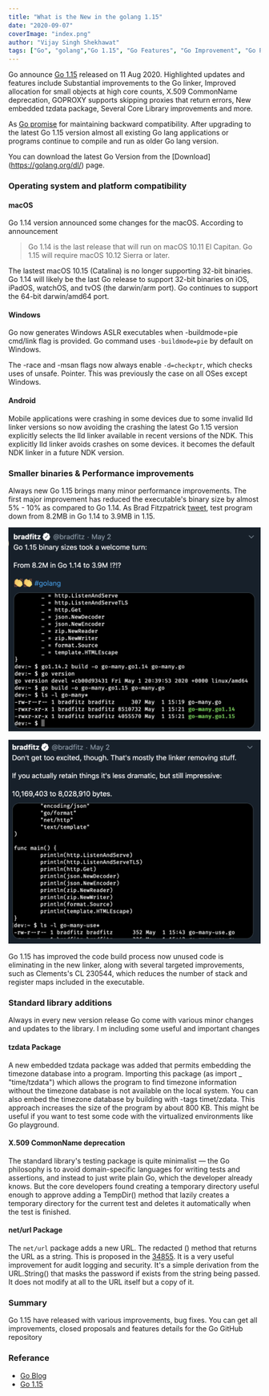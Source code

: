 ```yaml
---
title: "What is the New in the golang 1.15"
date: "2020-09-07"
coverImage: "index.png"
author: "Vijay Singh Shekhawat"
tags: ["Go", "golang","Go 1.15", "Go Features", "Go Improvement", "Go Package", "Go New Features"]
---
```



Go announce [Go 1.15](https://blog.golang.org/) released on 11 Aug 2020. Highlighted updates and features include Substantial improvements to the Go linker, Improved allocation for small objects at high core counts, X.509 CommonName deprecation, GOPROXY supports skipping proxies that return errors, New embedded tzdata package, Several Core Library improvements and more. 

As [Go promise](https://golang.org/doc/go1compat) for maintaining backward compatibility. After upgrading to the latest Go 1.15 version almost all existing Go lang applications or programs continue to compile and run as older Go lang version.

You can download the latest Go Version from the [Download] (https://golang.org/dl/) page.


### Operating system and platform compatibility

#### macOS
Go 1.14 version announced some changes for the macOS. According to announcement  

> Go 1.14 is the last release that will run on macOS 10.11 El Capitan. Go 1.15 will require macOS 10.12 Sierra or later.

The lastest macOS 10.15 (Catalina) is no longer supporting 32-bit binaries. Go 1.14 will likely be the last Go release to support 32-bit binaries on iOS, iPadOS, watchOS, and tvOS (the darwin/arm port). Go continues to support the 64-bit darwin/amd64 port.


#### Windows

Go now generates Windows ASLR executables when -buildmode=pie cmd/link flag is provided. Go command uses `-buildmode=pie` by default on Windows.

The -race and -msan flags now always enable `-d=checkptr`, which checks uses of unsafe. Pointer. This was previously the case on all OSes except Windows.

#### Android

Mobile applications were crashing in some devices due to some invalid lld linker versions so now avoiding the crashing the latest Go 1.15 version explicitly selects the lld linker available in recent versions of the NDK. This explicitly lld linker avoids crashes on some devices. it becomes the default NDK linker in a future NDK version.


### Smaller binaries & Performance improvements 
Always new Go 1.15 brings many minor performance improvements. The first major improvement has reduced the executable's binary size by almost 5% - 10% as compared to Go 1.14. As Brad Fitzpatrick [tweet](https://twitter.com/bradfitz/status/1256348714198654976?lang=en), test program down from 8.2MB in Go 1.14 to 3.9MB in 1.15. 

![image 1](lr-tweet1.png)

![image 1](lr-tweet2.png)

Go 1.15 has improved the code build process now unused code is eliminating in the new linker, along with several targeted improvements, such as Clements's CL 230544, which reduces the number of stack and register maps included in the executable.  

### Standard library additions
Always in every new version release Go come with various minor changes and updates to the library. I m including some useful and important changes  

#### tzdata Package
A new embedded tzdata package was added that permits embedding the timezone database into a program. Importing this package (as import _ "time/tzdata") which allows the program to find timezone information without the timezone database is not available on the local system. You can also embed the timezone database by building with -tags timet/zdata. This approach increases the size of the program by about 800 KB. This might be useful if you want to test some code with the virtualized environments like Go playground.

#### X.509 CommonName deprecation
The standard library's testing package is quite minimalist — the Go philosophy is to avoid domain-specific languages for writing tests and assertions, and instead to just write plain Go, which the developer already knows. But the core developers found creating a temporary directory useful enough to approve adding a TempDir() method that lazily creates a temporary directory for the current test and deletes it automatically when the test is finished.

#### net/url Package
The `net/url` package adds a new URL. The redacted () method that returns the URL as a string. This is proposed in the [34855](https://github.com/golang/go/issues/34855). It is a very useful improvement for audit logging and security. It's a simple derivation from the URL.String() that masks the password if exists from the string being passed. It does not modify at all to the URL itself but a copy of it.

### Summary
Go 1.15 have released with various improvements, bug fixes. You can get all improvements, closed proposals and features details for the Go GitHub repository


### Referance 
- [Go Blog]("https://blog.golang.org/")
- [Go 1.15]("https://golang.org/doc/go1.15")


